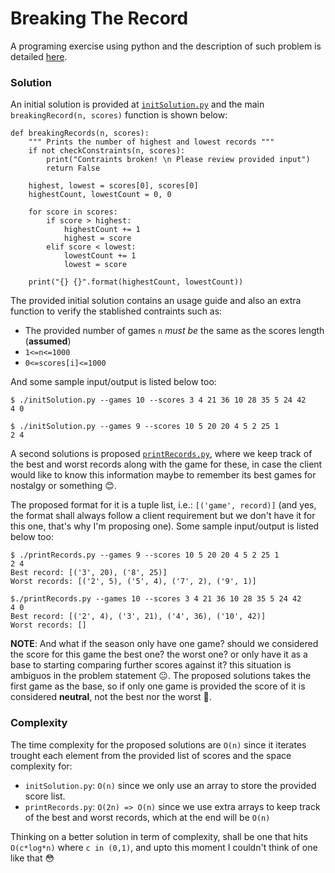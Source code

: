 # Breaking The Record
A programing exercise using python and the description of such problem is detailed [here](https://www.hackerrank.com/challenges/breaking-best-and-worst-records/problem).


### Solution
An initial solution is provided at [`initSolution.py`](/initSolution.py) and the main `breakingRecord(n, scores)` function is shown below:
```
def breakingRecords(n, scores):
    """ Prints the number of highest and lowest records """
    if not checkConstraints(n, scores):
        print("Contraints broken! \n Please review provided input")
        return False

    highest, lowest = scores[0], scores[0]
    highestCount, lowestCount = 0, 0

    for score in scores:
        if score > highest:
            highestCount += 1
            highest = score
        elif score < lowest:
            lowestCount += 1
            lowest = score

    print("{} {}".format(highestCount, lowestCount))
```
The provided initial solution contains an usage guide and also an extra function to verify the stablished contraints such as:
* The provided number of games `n` *must be* the same as the scores length (**assumed**)
* `1<=n<=1000`
* `0<=scores[i]<=1000`

And some sample input/output is listed below too:
```
$ ./initSolution.py --games 10 --scores 3 4 21 36 10 28 35 5 24 42
4 0

$ ./initSolution.py --games 9 --scores 10 5 20 20 4 5 2 25 1      
2 4
```
A second solutions is proposed [`printRecords.py`](/printRecords.py), where we keep track of the best and worst records along with the game for these, in case the client would like to know this information maybe to remember its best games for nostalgy or something :blush:.

The proposed format for it is a tuple list, i.e.: `[('game', record)]` (and yes, the format shall always follow a client requirement but we don't have it for this one, that's why I'm proposing one). Some sample input/output is listed below too:
```
$ ./printRecords.py --games 9 --scores 10 5 20 20 4 5 2 25 1
2 4
Best record: [('3', 20), ('8', 25)]
Worst records: [('2', 5), ('5', 4), ('7', 2), ('9', 1)]

$./printRecords.py --games 10 --scores 3 4 21 36 10 28 35 5 24 42
4 0
Best record: [('2', 4), ('3', 21), ('4', 36), ('10', 42)]
Worst records: []
````

**NOTE**: And what if the season only have one game? should we considered the score for this game the best one? the worst one? or only have it as a base to starting comparing further scores against it? this situation is ambiguos in the problem statement :neutral_face:. The proposed solutions takes the first game as the base, so if only one game is provided the score of it is considered **neutral**, not the best nor the worst :speak_no_evil:.

### Complexity

The time complexity for the proposed solutions are `O(n)` since it iterates trought each element from the provided list of scores and the space complexity for:
* `initSolution.py`: `O(n)` since we only use an array to store the provided score list.
* `printRecords.py`: `O(2n) => O(n)` since we use extra arrays to keep track of the best and worst records, which at the end will be `O(n)`

Thinking on a better solution in term of complexity, shall be one that hits `O(c*log*n)` where `c in (0,1)`, and upto this moment I couldn't think of one like that :flushed:
